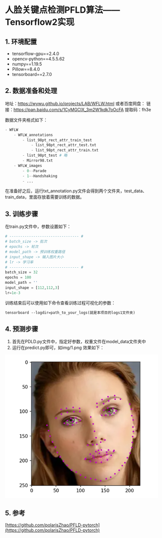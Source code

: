 # 人脸关键点检测PFLD算法——Tensorflow2实现


## 1. 环境配置

- tensorflow-gpu==2.4.0
- opencv-python==4.5.5.62
- numpy==1.19.5
- Pillow==8.4.0
- tensorboard==2.7.0

## 2. 数据准备和处理

地址：https://wywu.github.io/projects/LAB/WFLW.html
或者百度网盘：
链接：https://pan.baidu.com/s/1CyMGCIX_3m2W1kdk7oOcFA 
提取码：fh3e 

数据文件夹格式如下：
```python
- WFLW
	- WFLW_annotations
		- list_98pt_rect_attr_train_test  
			- list_98pt_rect_attr_test.txt
			- list_98pt_rect_attr_train.txt
		- list_98pt_test # 略
		- Mirror98.txt
	- WFLW_images
		- 0--Parade
		- 1--Handshaking
		- ...
```
在准备好之后，运行txt_annotation.py文件会得到两个文件夹，test_data、train_data，里面存放着需要训练的数据。

## 3. 训练步骤

在train.py文件中，参数设置如下：
```python
# -------------------------------- #
# batch_size -> 批次
# epochs -> 轮次
# model_path -> 预训练权重路径 
# input_shape -> 输入图片大小
# lr -> 学习率
# -------------------------------- #
batch_size = 32
epochs = 100
model_path = ''
input_shape = [112,112,3]
lr=1e-3
```

训练结束后可以使用如下命令查看训练过程可视化的参数：
```txt
tensorboard --logdir=path_to_your_logs(就是本项目的logs1文件夹)
```

## 4. 预测步骤
1. 首先在PDLD.py文件中，指定好参数，权重文件在model_data文件夹中
2. 运行在predict.py即可，如img/1.png
效果如下：

![avatar](img/2.png)

## 5. 参考

[https://github.com/polarisZhao/PFLD-pytorch](https://github.com/polarisZhao/PFLD-pytorch)
